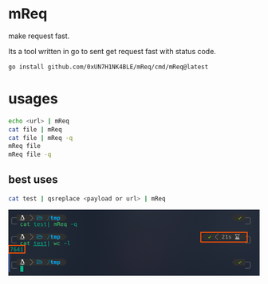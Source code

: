 # mReq
make request fast.

Its a tool written in go to sent get request fast with status code.

```bash
go install github.com/0xUN7H1NK4BLE/mReq/cmd/mReq@latest
```

# usages
```bash
echo <url> | mReq
cat file | mReq
cat file | mReq -q
mReq file
mReq file -q
```
## best uses
```bash
cat test | qsreplace <payload or url> | mReq
```

![alt text](image.png)

